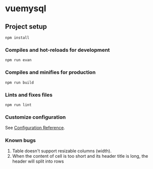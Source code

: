 # vuemysql

## Project setup
```
npm install
```

### Compiles and hot-reloads for development
```
npm run evan
```

### Compiles and minifies for production
```
npm run build
```

### Lints and fixes files
```
npm run lint
```

### Customize configuration
See [Configuration Reference](https://cli.vuejs.org/config/).

### Known bugs
1. Table doesn't support resizable columns (width).
2. When the content of cell is too short and its header title is long, the header will split into rows